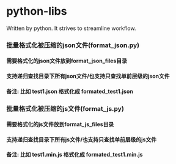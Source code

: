# python-libs
Written by python. It strives to streamline workflow.

### 批量格式化被压缩的json文件(format_json.py)
#### 需要格式化的json文件放到format_json_files目录
#### 支持递归查找目录下所有json文件/也支持只查找单前层级的json文件
#### 备注: 比如 test1.json 格式化成 formated_test1.json

### 批量格式化被压缩的js文件(format_js.py)
#### 需要格式化的js文件放到format_js_files目录
#### 支持递归查找目录下所有js文件/也支持只查找单前层级的js文件
#### 备注: 比如 test1.min.js 格式化成 formated_test1.min.js